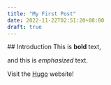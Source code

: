 ```yaml
---
title: "My First Post"
date: 2022-11-22T02:51:20+08:00
draft: true
---
```


\## Introduction This is **bold** text, 

and this is *emphasized* text. 

Visit the [Hugo](https://gohugo.io) website!
